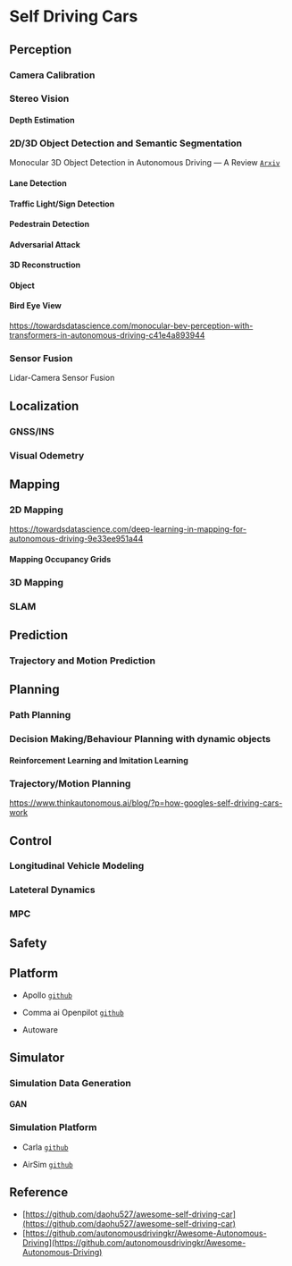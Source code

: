 # Self Driving Cars

## Perception

### Camera Calibration

### Stereo Vision

#### Depth Estimation

### 2D/3D Object Detection and Semantic Segmentation

Monocular 3D Object Detection in Autonomous Driving — A Review [`Arxiv`](https://towardsdatascience.com/monocular-3d-object-detection-in-autonomous-driving-2476a3c7f57e)

#### Lane Detection

#### Traffic Light/Sign Detection

#### Pedestrain Detection

#### Adversarial Attack

#### 3D Reconstruction

#### Object 

#### Bird Eye View 

https://towardsdatascience.com/monocular-bev-perception-with-transformers-in-autonomous-driving-c41e4a893944

### Sensor Fusion

Lidar-Camera Sensor Fusion

## Localization

### GNSS/INS

### Visual Odemetry

## Mapping

### 2D Mapping

https://towardsdatascience.com/deep-learning-in-mapping-for-autonomous-driving-9e33ee951a44

#### Mapping Occupancy Grids

### 3D Mapping

### SLAM

## Prediction

### Trajectory and Motion Prediction

## Planning

### Path Planning

### Decision Making/Behaviour Planning with dynamic objects

#### Reinforcement Learning and Imitation Learning

### Trajectory/Motion Planning

https://www.thinkautonomous.ai/blog/?p=how-googles-self-driving-cars-work

## Control

### Longitudinal Vehicle Modeling

### Lateteral Dynamics 

### MPC

## Safety


## Platform

* Apollo [`github`](https://github.com/ApolloAuto/apollo)

* Comma ai Openpilot [`github`](https://github.com/commaai/openpilot)

* Autoware



## Simulator

### Simulation Data Generation

#### GAN

### Simulation Platform

* Carla [`github`](https://github.com/carla-simulator/carla)

* AirSim [`github`](https://github.com/Microsoft/AirSim)

## Reference

* [https://github.com/daohu527/awesome-self-driving-car](https://github.com/daohu527/awesome-self-driving-car)
* [https://github.com/autonomousdrivingkr/Awesome-Autonomous-Driving](https://github.com/autonomousdrivingkr/Awesome-Autonomous-Driving)
